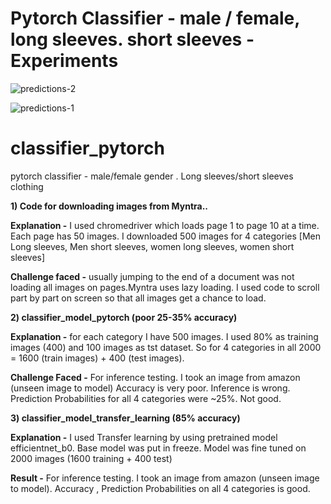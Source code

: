 # Pytorch Classifier - male / female, long sleeves. short sleeves - Experiments

![predictions-2](https://github.com/mekhiya/classifier_pytorch/assets/8952786/cf85a9e6-d50f-465e-9d4c-3915e1cde0d2)

![predictions-1](https://github.com/mekhiya/classifier_pytorch/assets/8952786/d43a23da-90f8-4eec-8eb6-880a605a6a20)


# classifier_pytorch
pytorch classifier - male/female gender . Long sleeves/short sleeves clothing

**1) Code for downloading images from Myntra..**

**Explanation -**
I used chromedriver which loads page 1 to page 10 at a time. Each page has 50 images. I downloaded 500 images for 4 categories
[Men Long sleeves, Men short sleeves, women long sleeves, women short sleeves]

**Challenge faced -**
 usually jumping to the end of a document was not loading all images on pages.Myntra uses lazy loading. I used code to scroll part by part on screen so that all images get a chance to load.

**2) classifier_model_pytorch (poor 25-35% accuracy)**

**Explanation -**
 for each category I have 500 images. I used 80% as training images (400) and 100 images as tst dataset. So for 4 categories in all 2000 = 1600 (train images) + 400 (test images).

**Challenge Faced -**
 For inference testing. I took an image from amazon (unseen image to model) Accuracy is very poor. Inference is wrong. Prediction Probabilities for all 4 categories were ~25%. Not good.

**3) classifier_model_transfer_learning (85% accuracy)**

**Explanation -** 
I used Transfer learning by using pretrained model efficientnet_b0. Base model was put in freeze. Model was fine tuned on 2000 images (1600 training + 400 test)

**Result -** For inference testing. I took an image from amazon (unseen image to model).
Accuracy , Prediction Probabilities on all 4 categories is good.
